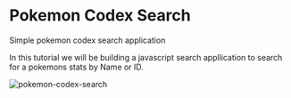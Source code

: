 # Pokemon Codex Search
Simple pokemon codex search application

In this tutorial we will be building a javascript search appllication to search for a pokemons stats by Name or ID.

![pokemon-codex-search](https://github.com/Siphiwo/form-validations-with-javascript/blob/master/codex-search-app.png)

